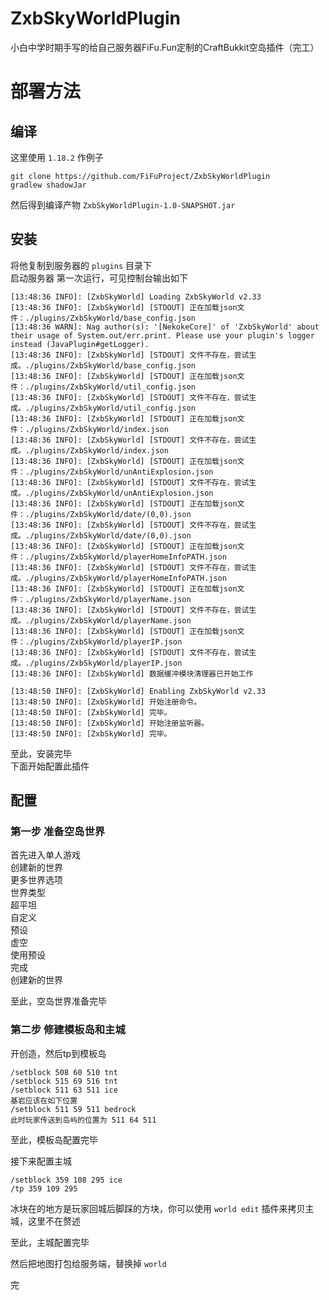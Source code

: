 # ZxbSkyWorldPlugin
小白中学时期手写的给自己服务器FiFu.Fun定制的CraftBukkit空岛插件（完工）

# 部署方法
## 编译
这里使用 `1.18.2` 作例子
```shell
git clone https://github.com/FiFuProject/ZxbSkyWorldPlugin
gradlew shadowJar
```
然后得到编译产物 `ZxbSkyWorldPlugin-1.0-SNAPSHOT.jar`  


## 安装
将他复制到服务器的 `plugins` 目录下  
启动服务器
第一次运行，可见控制台输出如下
```shell
[13:48:36 INFO]: [ZxbSkyWorld] Loading ZxbSkyWorld v2.33
[13:48:36 INFO]: [ZxbSkyWorld] [STDOUT] 正在加载json文件：./plugins/ZxbSkyWorld/base_config.json
[13:48:36 WARN]: Nag author(s): '[NekokeCore]' of 'ZxbSkyWorld' about their usage of System.out/err.print. Please use your plugin's logger instead (JavaPlugin#getLogger).
[13:48:36 INFO]: [ZxbSkyWorld] [STDOUT] 文件不存在，尝试生成。./plugins/ZxbSkyWorld/base_config.json
[13:48:36 INFO]: [ZxbSkyWorld] [STDOUT] 正在加载json文件：./plugins/ZxbSkyWorld/util_config.json
[13:48:36 INFO]: [ZxbSkyWorld] [STDOUT] 文件不存在，尝试生成。./plugins/ZxbSkyWorld/util_config.json
[13:48:36 INFO]: [ZxbSkyWorld] [STDOUT] 正在加载json文件：./plugins/ZxbSkyWorld/index.json
[13:48:36 INFO]: [ZxbSkyWorld] [STDOUT] 文件不存在，尝试生成。./plugins/ZxbSkyWorld/index.json
[13:48:36 INFO]: [ZxbSkyWorld] [STDOUT] 正在加载json文件：./plugins/ZxbSkyWorld/unAntiExplosion.json
[13:48:36 INFO]: [ZxbSkyWorld] [STDOUT] 文件不存在，尝试生成。./plugins/ZxbSkyWorld/unAntiExplosion.json
[13:48:36 INFO]: [ZxbSkyWorld] [STDOUT] 正在加载json文件：./plugins/ZxbSkyWorld/date/(0,0).json
[13:48:36 INFO]: [ZxbSkyWorld] [STDOUT] 文件不存在，尝试生成。./plugins/ZxbSkyWorld/date/(0,0).json
[13:48:36 INFO]: [ZxbSkyWorld] [STDOUT] 正在加载json文件：./plugins/ZxbSkyWorld/playerHomeInfoPATH.json
[13:48:36 INFO]: [ZxbSkyWorld] [STDOUT] 文件不存在，尝试生成。./plugins/ZxbSkyWorld/playerHomeInfoPATH.json
[13:48:36 INFO]: [ZxbSkyWorld] [STDOUT] 正在加载json文件：./plugins/ZxbSkyWorld/playerName.json
[13:48:36 INFO]: [ZxbSkyWorld] [STDOUT] 文件不存在，尝试生成。./plugins/ZxbSkyWorld/playerName.json
[13:48:36 INFO]: [ZxbSkyWorld] [STDOUT] 正在加载json文件：./plugins/ZxbSkyWorld/playerIP.json
[13:48:36 INFO]: [ZxbSkyWorld] [STDOUT] 文件不存在，尝试生成。./plugins/ZxbSkyWorld/playerIP.json
[13:48:36 INFO]: [ZxbSkyWorld] 数据缓冲模块清理器已开始工作

[13:48:50 INFO]: [ZxbSkyWorld] Enabling ZxbSkyWorld v2.33
[13:48:50 INFO]: [ZxbSkyWorld] 开始注册命令。
[13:48:50 INFO]: [ZxbSkyWorld] 完毕。
[13:48:50 INFO]: [ZxbSkyWorld] 开始注册监听器。
[13:48:50 INFO]: [ZxbSkyWorld] 完毕。
```

至此，安装完毕  
下面开始配置此插件

## 配置
### 第一步  准备空岛世界 
首先进入单人游戏  
创建新的世界  
更多世界选项   
世界类型  
超平坦  
自定义  
预设  
虚空  
使用预设  
完成  
创建新的世界  

至此，空岛世界准备完毕

### 第二步  修建模板岛和主城
开创造，然后tp到模板岛  
```shell
/setblock 508 60 510 tnt
/setblock 515 69 516 tnt
/setblock 511 63 511 ice
基岩应该在如下位置
/setblock 511 59 511 bedrock
此时玩家传送到岛屿的位置为 511 64 511
```

至此，模板岛配置完毕  

接下来配置主城
```shell
/setblock 359 108 295 ice
/tp 359 109 295
```
冰块在的地方是玩家回城后脚踩的方块，你可以使用 `world edit` 插件来拷贝主城，这里不在赘述

至此，主城配置完毕  

然后把地图打包给服务端，替换掉 `world`  

完